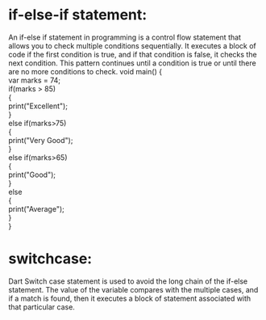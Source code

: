 # if-else-if statement:
An if-else if statement in programming is a control flow statement that allows you to check multiple conditions sequentially. It executes a block of code if the first condition is true, and if that condition is false, it checks the next condition. This pattern continues until a condition is true or until there are no more conditions to check. 
void main() {  
var marks = 74;     
if(marks > 85)  
{  
       print("Excellent");  
}  
 else if(marks>75)  
{  
      print("Very Good");  
}   
else if(marks>65)  
{  
      print("Good");  
}  
else  
 {  
      print("Average");  
}  
}  


# switchcase:
Dart Switch case statement is used to avoid the long chain of the if-else statement.
The value of the variable compares with the multiple cases, and if a match is found, then it executes a block of statement associated with that particular case.

